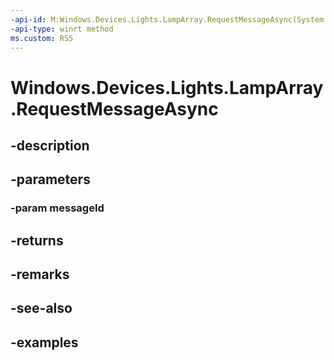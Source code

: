```yaml
---
-api-id: M:Windows.Devices.Lights.LampArray.RequestMessageAsync(System.Int32)
-api-type: winrt method
ms.custom: RS5
---
```


<!-- Method syntax.
public IAsyncOperation<IBuffer> LampArray.RequestMessageAsync(Int32 messageId)
-->

# Windows.Devices.Lights.LampArray.RequestMessageAsync

## -description

## -parameters
### -param messageId

## -returns

## -remarks

## -see-also

## -examples

